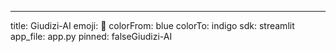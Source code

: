 ---
title: Giudizi-AI
emoji: 🤖
colorFrom: blue
colorTo: indigo
sdk: streamlit
app_file: app.py
pinned: falseGiudizi-AI
